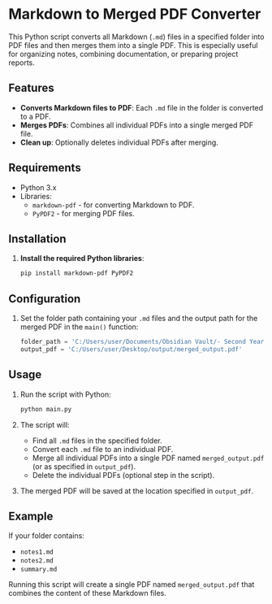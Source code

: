 # Markdown to Merged PDF Converter

This Python script converts all Markdown (`.md`) files in a specified folder into PDF files and then merges them into a single PDF. This is especially useful for organizing notes, combining documentation, or preparing project reports.

## Features

- **Converts Markdown files to PDF**: Each `.md` file in the folder is converted to a PDF.
- **Merges PDFs**: Combines all individual PDFs into a single merged PDF file.
- **Clean up**: Optionally deletes individual PDFs after merging.

## Requirements

- Python 3.x
- Libraries:
  - `markdown-pdf` - for converting Markdown to PDF.
  - `PyPDF2` - for merging PDF files.


## Installation

1. **Install the required Python libraries**:

    ```bash
    pip install markdown-pdf PyPDF2
    ```

## Configuration

1. Set the folder path containing your `.md` files and the output path for the merged PDF in the `main()` function:

    ```python
    folder_path = 'C:/Users/user/Documents/Obsidian Vault/- Second Year/CSCI 243'  # Your folder with .md files
    output_pdf = 'C:/Users/user/Desktop/output/merged_output.pdf'                   # Path for the merged output PDF
    ```

## Usage

1. Run the script with Python:

    ```bash
    python main.py
    ```

2. The script will:
   - Find all `.md` files in the specified folder.
   - Convert each `.md` file to an individual PDF.
   - Merge all individual PDFs into a single PDF named `merged_output.pdf` (or as specified in `output_pdf`).
   - Delete the individual PDFs (optional step in the script).

3. The merged PDF will be saved at the location specified in `output_pdf`.


## Example

If your folder contains:
- `notes1.md`
- `notes2.md`
- `summary.md`

Running this script will create a single PDF named `merged_output.pdf` that combines the content of these Markdown files.

